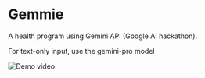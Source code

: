 # Gemmie

A health program using Gemini API (Google AI hackathon).

For text-only input, use the gemini-pro model

![Demo video](https://github.com/imrany/gemmie/blob/main/demo.gif)
